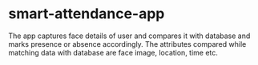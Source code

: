 # smart-attendance-app
The app captures face details of user and compares it with database and marks presence or absence accordingly. The attributes compared while matching data with database are face image, location, time etc.
